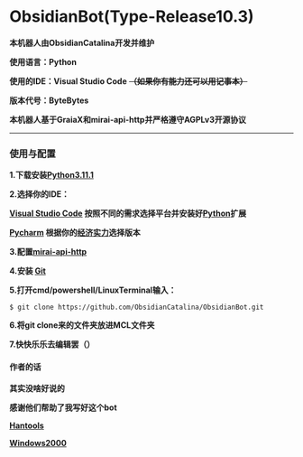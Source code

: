 # ObsidianBot(Type-Release10.3)

**本机器人由ObsidianCatalina开发并维护**

**使用语言：Python**

**使用的IDE：Visual Studio Code** ~~**（如果你有能力还可以用记事本）**~~

**版本代号：ByteBytes**

**本机器人基于GraiaX和mirai-api-http并严格遵守AGPLv3开源协议**

***

### 使用与配置

**1.下载安装[Python3.11.1](https://www.python.org/ftp/python/3.11.1/python-3.11.1-amd64.exe)**

**2.选择你的IDE：**

**[Visual Studio Code](https://code.visualstudio.com/) 按照不同的需求选择平台并安装好<u>Python</u>扩展**

**[Pycharm](https://www.jetbrains.com/pycharm) 根据你的<u>经济实力</u>选择版本**

**3.配置[mirai-api-http](https://graiax.cn/before/install_mirai.html)**

**4.安装 [Git](https://git-scm.com/downloads)**

**5.打开cmd/powershell/LinuxTerminal输入：**

```
$ git clone https://github.com/ObsidianCatalina/ObsidianBot.git
```

**6.将git clone来的文件夹放进MCL文件夹**

**7.快快乐乐去编辑罢（）**

#### 作者的话

**其实没啥好说的**

**感谢他们帮助了我写好这个bot**

**[Hantools](https://github.com/daizihan233)**

**[Windows2000](https://github.com/Abjust)**



